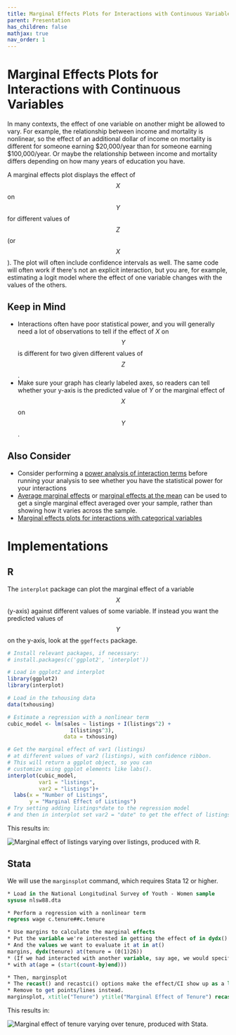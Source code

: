 ```yaml
---
title: Marginal Effects Plots for Interactions with Continuous Variables
parent: Presentation
has_children: false
mathjax: true
nav_order: 1
---
```


# Marginal Effects Plots for Interactions with Continuous Variables

In many contexts, the effect of one variable on another might be allowed to vary. For example, the relationship between income and mortality is nonlinear, so the effect of an additional dollar of income on mortality is different for someone earning $20,000/year than for someone earning $100,000/year. Or maybe the relationship between income and mortality differs depending on how many years of education you have.

A marginal effects plot displays the effect of $$X$$ on $$Y$$ for different values of $$Z$$ (or $$X$$). The plot will often include confidence intervals as well. The same code will often work if there's not an explicit interaction, but you are, for example, estimating a logit model where the effect of one variable changes with the values of the others.

## Keep in Mind

- Interactions often have poor statistical power, and you will generally need a lot of observations to tell if the effect of $X$ on $$Y$$ is different for two given different values of $$Z$$.
- Make sure your graph has clearly labeled axes, so readers can tell whether your y-axis is the predicted value of $Y$ or the marginal effect of $$X$$ on $$Y$$.

## Also Consider

- Consider performing a [power analysis of interaction terms](https://lost-stats.github.io/Other/power_analysis_for_interactions) before running your analysis to see whether you have the statistical power for your interactions
- [Average marginal effects](https://lost-stats.github.io/Model_Estimation/average_marginal_effects.html) or [marginal effects at the mean](https://lost-stats.github.io/Model_Estimation/marginal_effects_at_the_mean.html) can be used to get a single marginal effect averaged over your sample, rather than showing how it varies across the sample.
- [Marginal effects plots for interactions with categorical variables](https://lost-stats.github.io/Presentation/marginal_effects_plots_for_interactions_with_categorical_variables.html)

# Implementations

## R

The `interplot` package can plot the marginal effect of a variable $$X$$ (y-axis) against different values of some variable. If instead you want the predicted values of $$Y$$ on the y-axis, look at the `ggeffects` package.

```r
# Install relevant packages, if necessary:
# install.packages(c('ggplot2', 'interplot'))

# Load in ggplot2 and interplot
library(ggplot2)
library(interplot)

# Load in the txhousing data
data(txhousing)

# Estimate a regression with a nonlinear term
cubic_model <- lm(sales ~ listings + I(listings^2) + 
                    I(listings^3), 
                  data = txhousing)

# Get the marginal effect of var1 (listings)
# at different values of var2 (listings), with confidence ribbon.
# This will return a ggplot object, so you can 
# customize using ggplot elements like labs().
interplot(cubic_model, 
          var1 = "listings",
          var2 = "listings")+
  labs(x = "Number of Listings",
       y = "Marginal Effect of Listings")
# Try setting adding listings*date to the regression model
# and then in interplot set var2 = "date" to get the effect of listings at different values of date
```
This results in:

![Marginal effect of listings varying over listings, produced with R.](https://github.com/LOST-STATS/LOST-STATS.github.io/raw/master/Presentation/Images/Marginal-Effects-Plots-for-Interactions-with-Continuous-Variables/r_marginal_effect_continuous_interaction.png)

## Stata

We will use the `marginsplot` command, which requires Stata 12 or higher.

```stata
* Load in the National Longitudinal Survey of Youth - Women sample
sysuse nlsw88.dta

* Perform a regression with a nonlinear term
regress wage c.tenure##c.tenure

* Use margins to calculate the marginal effects
* Put the variable we're interested in getting the effect of in dydx()
* And the values we want to evaluate it at in at()
margins, dydx(tenure) at(tenure = (0(1)26))
* (If we had interacted with another variable, say age, we would specify similarly, 
* with at(age = (start(count-by)end)))

* Then, marginsplot
* The recast() and recastci() options make the effect/CI show up as a line/area
* Remove to get points/lines instead.
marginsplot, xtitle("Tenure") ytitle("Marginal Effect of Tenure") recast(line) recastci(rarea)
```
This results in:

![Marginal effect of tenure varying over tenure, produced with Stata.](https://github.com/LOST-STATS/LOST-STATS.github.io/raw/master/Presentation/Images/Marginal-Effects-Plots-for-Interactions-with-Continuous-Variables/stata_marginal_effects_continuous_interaction.png)
